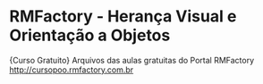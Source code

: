 # RMFactory - Herança Visual e Orientação a Objetos 
{Curso Gratuito}
Arquivos das aulas gratuitas do Portal RMFactory
http://cursopoo.rmfactory.com.br
